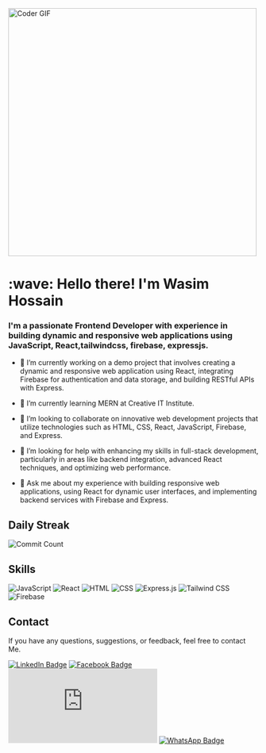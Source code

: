 <img src="https://media.giphy.com/media/SWoSkN6DxTszqIKEqv/giphy.gif" alt="Coder GIF" width="500">


<h1 align="left" id="macropower-title">:wave: Hello there! I'm Wasim Hossain</h1>
<h3 align="left">I'm a passionate Frontend Developer with experience in building dynamic and responsive web applications using JavaScript, React,tailwindcss, firebase, expressjs.</h3>



- 🔭 I’m currently working on a demo project that involves creating a dynamic and responsive web application using React, integrating Firebase for authentication and data storage, and building RESTful APIs with Express.
  
- 🌱 I’m currently learning MERN at Creative IT Institute.
  
- 👯 I’m looking to collaborate on innovative web development projects that utilize technologies such as HTML, CSS, React, JavaScript, Firebase, and Express.
  
- 🤔 I’m looking for help with enhancing my skills in full-stack development, particularly in areas like backend integration, advanced React techniques, and optimizing web performance.
  
- 💬 Ask me about my experience with building responsive web applications, using React for dynamic user interfaces, and implementing backend services with Firebase and Express.


 ## Daily Streak 

![Commit Count](https://github-readme-stats.vercel.app/api?username=wasim715&show_icons=true&count_private=true&hide=issues&hide_title=true&include_all_commits=true&custom_title=My%20GitHub%20Commit%20Count)

## Skills

![JavaScript](https://img.shields.io/badge/JavaScript-F7DF1E?style=for-the-badge&logo=javascript&logoColor=black)
![React](https://img.shields.io/badge/React-20232A?style=for-the-badge&logo=react&logoColor=61DAFB)
![HTML](https://img.shields.io/badge/HTML-E34F26?style=for-the-badge&logo=html5&logoColor=white)
![CSS](https://img.shields.io/badge/CSS-1572B6?style=for-the-badge&logo=css3&logoColor=white)
![Express.js](https://img.shields.io/badge/Express.js-000000?style=for-the-badge&logo=express&logoColor=white)
![Tailwind CSS](https://img.shields.io/badge/Tailwind%20CSS-38B2AC?style=for-the-badge&logo=tailwind-css&logoColor=white)
![Firebase](https://img.shields.io/badge/Firebase-FFCA28?style=for-the-badge&logo=firebase&logoColor=black)

## Contact

If you have any questions, suggestions, or feedback, feel free to contact Me.

[![LinkedIn Badge](https://img.shields.io/badge/-Wasim-blue?style=flat&logo=Linkedin&logoColor=white&link=https://www.linkedin.com/in/yourprofile)](https://www.linkedin.com/in/yourprofile)
[![Facebook Badge](https://img.shields.io/badge/-wasim-1877F2?style=flat&logo=Facebook&logoColor=white&link=https://www.facebook.com/visitbdland)](https://www.facebook.com/wh715)
[![Gmail Badge](https://img.shields.io/badge/-wasim11hossain@proton.me?style=flat&logo=Gmail&logoColor=white&link=mailto:support@visitbdland.com)](mailto:support@visitbdland.com)
[![WhatsApp Badge](https://img.shields.io/badge/-WhatsApp-25D366?style=flat&logo=WhatsApp&logoColor=white&link=https://wa.me/yourwhatsapplink)](https://wa.me/yourwhatsapplink)






